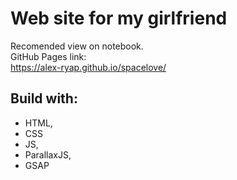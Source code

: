 # Web site for my girlfriend

Recomended view on notebook.<br>
GitHub Pages link:<br>
https://alex-ryap.github.io/spacelove/

## Build with:

- HTML,
- CSS
- JS,
- ParallaxJS,
- GSAP
